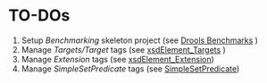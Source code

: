 TO-DOs
======

1. Setup *Benchmarking* skeleton project (see [Drools Benchmarks](https://github.com/kiegroup/kie-benchmarks/tree/master/drools-benchmarks) )
1. Manage *Targets/Target* tags (see [xsdElement_Targets](http://dmg.org/pmml/v4-4/Targets.html#xsdElement_Targets) )
1. Manage *Extension* tags (see [xsdElement_Extension](http://dmg.org/pmml/v4-4/GeneralStructure.html#xsdElement_Extension))
1. Manage *SimpleSetPredicate* tags (see [SimpleSetPredicate](http://dmg.org/pmml/v4-4/TreeModel.html#xsdElement_SimpleSetPredicate#))